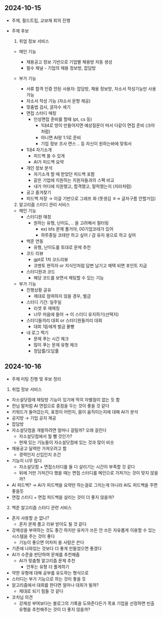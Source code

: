 ## 2024-10-15
- 주제, 필드트립, 교보재 회의 진행

- 주제 후보
  1. 취업 정보 서비스
    - 메인 기능
      - 채용공고 정보 기반으로 기업별 채용방 자동 생성
      - 필수 채널 - 기업의 채용 정보방, 잡담방

    - 부가 기능
      - 서류 합격 인증 안된 사용자: 잡담방, 채용 정보방, 자소서 작성기능만 사용가능
      - 자소서 작성 기능 (자소서 문항 제공)
      - 맞춤법 검사, 글자수 세기
      - 면접 스터디 매칭
        - 인성면접 준비를 할때 (pt, cs 등)
          - 1대4로 방이 만들어지면 예상질문이 떠서 다같이 면접 준비 (크아처럼)
          - 아니면 AI랑 1:1로 준비
          - 기업 정보 조사 면스 .. 등 자신이 원하는바에 맞춰서
      - 1대4 자기소개
          - 피드백 쓸 수 있게
          - AI가 피드백 요약
      - 개인 정보 분석
          - 자기소개 할 때 받았던 피드백 포함
          - 같은 기업에 지원하는 지원자들과의 스펙 비교
          - 내가 어디에 지원했고, 합격했고, 탈락했는지 (지라처럼)
      - 공고 즐겨찾기
      - 피드백 저장 → 이걸 기반으로 그래프 화 (못생김 ㅎ→ 글자구름 안할거임)

  2. 알고리즘 스터디 관리 서비스
    - 메인 기능
      - 스터디원 매칭
          - 원하는 유형, 난이도, .. 을 고려해서 필터링
              - ex) bfs 문제 풀거야, 00기업코테가 있어
              - 하루종일 코테만 하고 싶어 / 감 유지 용으로 하고 싶어
      - 백준 연동
          - 유형, 난이도를 토대로 문제 추천
      - 코드 리뷰
          - gpt로 1차 코드리뷰
          - 코멘토 현직자 or 지식인처럼 답변 남기고 채택 되면 포인트 지급
      - 스터디원과 코드
          - 해당 코드를 보면서 채팅할 수 있는 기능
    - 부가 기능
      - 진행상황 공유
          - 제대로 참여하지 않을 경우, 벌금
      - 스터디 기간: 일주일
          - 리셋 후 재매칭
          - 너무 마음에 들어 → 이 스터디 유지하기(선택지)
      - 스터디들끼리 대회 or 스터디원들끼리 대회
          - 대회 1등에게 벌금 몰빵
      - 내 로그 찍기
          - 문제 푸는 시간 체크
          - 많이 푸는 문제 유형 체크
          - 정답률/오답률

## 2024-10-16
- 주제 미팅 진행 및 후보 정리

1. 취업 정보 서비스
  - 자소설닷컴에 채팅방 기능이 있기에 딱히 차별점이 없는 듯 함
  - 컨님 말처럼 AI 면접으로 중점을 두는 것이 좋을 것 같다
  - 키워드가 들어갔는지, 표정이 어떤지, 몸이 움직이는지에 대해 AI가 분석
  - 공지방 → 기업 공지 제공
  - 잡담방
  - 자소설닷컴을 개발하려면 얼마나 걸릴까? 오래 걸린다
    - 자소설닷컴에서 뭘 뺄 것인가?
    - 현재 있는 기능들이 자소설닷컴에 있는 것과 많이 비슷
  - 채용공고 달력만 가져오려고 함
      - 경력인지 신입인지 조건
  - 기능이 너무 많다
    - 자소설닷컴 + 면접스터디를 둘 다 살리기는 시간이 부족할 것 같다
    - 뒤에 거만 가져간다 했을 때는 면접 스터디를 메인으로 가져가는 것이 맞지 않을까?
  - AI 피드백? → AI가 피드백을 요약만 하는걸로 그치는게 아니라 AI도 피드백을 주면 좋을듯
  - 면접 스터디 + 면접 피드백을 살리는 것이 더 좋지 않을까?

2. 백준 알고리즘 스터디 관련 서비스
- 혼자 사용할 순 없나?
  - 혼자 문제 풀고 리뷰 받아도 될 것 같다
- 강제성을 부여하는 것도 좋긴 하지만 유저가 쓰든 안 쓰든 자유롭게 이용할 수 있는 시스템을 주는 것이 좋다
  - 기능이 좋으면 어차피 쓸 사람은 쓴다
- 기존에 나와있는 것보다 더 좋게 만들었으면 좋겠다
- AI가 수준을 판단하여 문제를 추천해줌
  - AI가 맞춤형 알고리즘 문제 추천
      - 안푸는 유형 더 풀게하기
- 약한 유형에 대해 공부를 유도하는 형식으로
- 스터디는 부가 기능으로 하는 것이 좋을 듯
- 알고리즘에서 대회를 한다면 얼마나 대회가 될까?
  - 제대로 되기 힘들 것 같다
- 코치님 의견
  - 강제성 부여보다는 블로그의 기록을 도와준다든가 목표 기업을 선정하면 빈출 유형을 추천해주는 것이 더 좋지 않을까?
